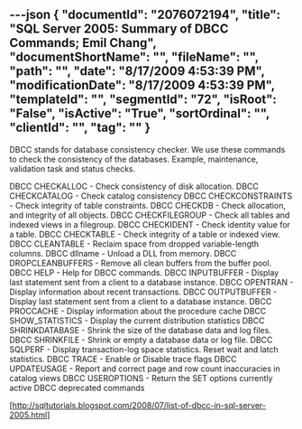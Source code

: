 ---json
{
  "documentId": "2076072194",
  "title": "SQL Server 2005: Summary of DBCC Commands; Emil Chang",
  "documentShortName": "",
  "fileName": "",
  "path": "",
  "date": "8/17/2009 4:53:39 PM",
  "modificationDate": "8/17/2009 4:53:39 PM",
  "templateId": "",
  "segmentId": "72",
  "isRoot": "False",
  "isActive": "True",
  "sortOrdinal": "",
  "clientId": "",
  "tag": ""
}
---

DBCC stands for database consistency checker. We use these commands to check the consistency of the databases.
Example, maintenance, validation task and status checks.

DBCC CHECKALLOC - Check consistency of disk allocation.
DBCC CHECKCATALOG - Check catalog consistency
DBCC CHECKCONSTRAINTS - Check integrity of table constraints.
DBCC CHECKDB - Check allocation, and integrity of all objects.
DBCC CHECKFILEGROUP - Check all tables and indexed views in a filegroup.
DBCC CHECKIDENT - Check identity value for a table.
DBCC CHECKTABLE - Check integrity of a table or indexed view.
DBCC CLEANTABLE - Reclaim space from dropped variable-length columns.
DBCC dllname - Unload a DLL from memory.
DBCC DROPCLEANBUFFERS - Remove all clean buffers from the buffer pool.
DBCC HELP - Help for DBCC commands.
DBCC INPUTBUFFER - Display last statement sent from a client to a database instance.
DBCC OPENTRAN - Display information about recent transactions.
DBCC OUTPUTBUFFER - Display last statement sent from a client to a database instance.
DBCC PROCCACHE - Display information about the procedure cache
DBCC SHOW_STATISTICS - Display the current distribution statistics
DBCC SHRINKDATABASE - Shrink the size of the database data and log files.
DBCC SHRINKFILE - Shrink or empty a database data or log file.
DBCC SQLPERF - Display transaction-log space statistics. Reset wait and latch statistics.
DBCC TRACE - Enable or Disable trace flags
DBCC UPDATEUSAGE - Report and correct page and row count inaccuracies in catalog views
DBCC USEROPTIONS - Return the SET options currently active
DBCC deprecated commands 

[http://sqltutorials.blogspot.com/2008/07/list-of-dbcc-in-sql-server-2005.html]
